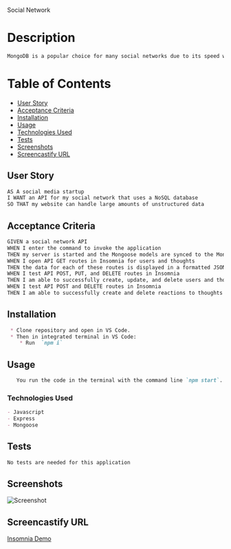 Social Network
# Description
```md
MongoDB is a popular choice for many social networks due to its speed with large amounts of data and flexibility with unstructured data. Over the last part of this course, you’ll use several of the technologies that social networking platforms use in their full-stack applications. Because the foundation of these applications is data, it’s important that you understand how to build and structure the API first.
```

   # Table of Contents

  * [User Story](#user-story)
  * [Acceptance Criteria](#acceptance-criteria)
  * [Installation](#installation)
  * [Usage](#usage)
  * [Technologies Used](#technologies-used)
  * [Tests](#tests)
  * [Screenshots](#screenshots)
  * [Screencastify URL](#screencastify-url)



 ## User Story

```md
AS A social media startup
I WANT an API for my social network that uses a NoSQL database
SO THAT my website can handle large amounts of unstructured data
```

## Acceptance Criteria

```md
GIVEN a social network API
WHEN I enter the command to invoke the application
THEN my server is started and the Mongoose models are synced to the MongoDB database
WHEN I open API GET routes in Insomnia for users and thoughts
THEN the data for each of these routes is displayed in a formatted JSON
WHEN I test API POST, PUT, and DELETE routes in Insomnia
THEN I am able to successfully create, update, and delete users and thoughts in my database
WHEN I test API POST and DELETE routes in Insomnia
THEN I am able to successfully create and delete reactions to thoughts and add and remove friends to a user’s friend list
```

## Installation
```md
 * Clone repository and open in VS Code.
 * Then in integrated terminal in VS Code:
    * Run  `npm i`
```   


## Usage
```md
   You run the code in the terminal with the command line `npm start`.
```

### Technologies Used
```md
- Javascript
- Express
- Mongoose
```

## Tests
```md
No tests are needed for this application
```

## Screenshots

![Screenshot]()


## Screencastify URL

[Insomnia Demo]()

 
